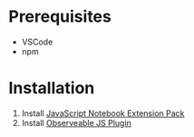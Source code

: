 # Prerequisites
- VSCode 
- npm

# Installation

1. Install [JavaScript Notebook Extension Pack](https://marketplace.visualstudio.com/items?itemName=GordonSmith.js-notebook-extension-pack)
2. Install [Observeable JS Plugin](https://marketplace.visualstudio.com/items?itemName=GordonSmith.observable-js) 